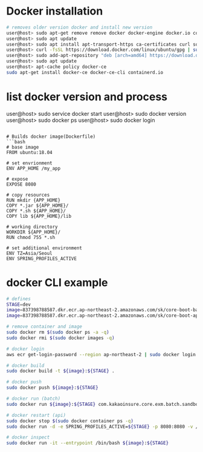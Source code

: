 # Docker installation
```bash
# removes older version docker and install new version
user@host> sudo apt-get remove remove docker docker-engine docker.io containerd runc
user@host> sudo apt update
user@host> sudo apt install apt-transport-https ca-certificates curl software-properties-common
user@host> curl -fsSL https://download.docker.com/linux/ubuntu/gpg | sudo apt-key add -
user@host> sudo add-apt-repository "deb [arch=amd64] https://download.docker.com/linux/ubuntu bionic stable"
user@host> sudo apt update
user@host> apt-cache policy docker-ce
sudo apt-get install docker-ce docker-ce-cli containerd.io
```

# list docker version and process
user@host> sudo service docker start
user@host> sudo docker version
user@host> sudo docker ps
user@host> sudo docker login
```

# Builds docker image(Dockerfile)
```bash
# base image
FROM ubuntu:18.04

# set envrionment
ENV APP_HOME /my_app

# expose
EXPOSE 8080

# copy resources
RUN mkdir {APP_HOME}
COPY *.jar ${APP_HOME}/
COPY *.sh ${APP_HOME}/
COPY lib ${APP_HOME}/lib

# working directory
WORKDIR ${APP_HOME}/
RUN chmod 755 *.sh

# set additional environment
ENV TZ=Asia/Seoul
ENV SPRING_PROFILES_ACTIVE

```

# docker CLI example
```bash
# defines
STAGE=dev
image=837398788587.dkr.ecr.ap-northeast-2.amazonaws.com/sk/core-boot-batch
image=837398788587.dkr.ecr.ap-northeast-2.amazonaws.com/sk/core-boot-api

# remove container and image
sudo docker rm $(sudo docker ps -a -q)
sudo docker rmi $(sudo docker images -q)

# docker login
aws ecr get-login-password --region ap-northeast-2 | sudo docker login --username AWS --password-stdin 837398788587.dkr.ecr.ap-northeast-2.amazonaws.com

# docker build
sudo docker build -t ${image}:${STAGE} .

# docker push
sudo docker push ${image}:${STAGE}

# docker run (batch)
sudo docker run ${image}:${STAGE} com.kakaoinsure.core.exm.batch.sandbox.job.DbToDbWithTaskletJob 20110101 type=Mybatis limit=123

# docker restart (api)
sudo docker stop $(sudo docker container ps -q)
sudo docker run -d -e SPRING_PROFILES_ACTIVE=${STAGE} -p 8080:8080 -v /home/ec2-user/logs:/home/ec2-user/logs ${image}:${STAGE}

# docker inspect
sudo docker run -it --entrypoint /bin/bash ${image}:${STAGE}
```
